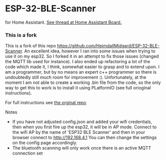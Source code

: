 # ESP-32-BLE-Scanner
for Home Assistant. [See thread at Home Assistant Board.](https://community.home-assistant.io/t/esp-32-ble-scanner-a-room-presence-detection-solution/315205)

### This is a fork

This is a fork of this repo https://github.com/HeimdallMidgard/ESP-32-BLE-Scanner. An excellent idea, however I ran into some issues when trying to use it on my esp32. So I forked it in an attempt to fix those issues (changed the MQTT lib used for instance). I also ended up refactoring a lot of the code which made it, I think, somewhat easier to grasp and to extend upon. I am a programmer, but by no means an expert c++ programmer so there is undoubtedly still much room for improvement :). 
Unfortunately, at the moment I am not able to create a working .bin file from the code, so the only way to get this to work is to install it using PLatformIO (see full orioginal instructions).

For full instructions see [the orginal repo](https://github.com/HeimdallMidgard/ESP-32-BLE-Scanner) 

Notes
* If you have not adjusted config.json and added your wifi credentials, then when you first fire up the esp32, it will be in AP mode. Connect to the wifi AP by the name of 'ESP32 BLE Scanner' and then in your browser connect to http://192.168.4.1  You can then change the settings on the config page accordingly.
* The bluetooth scanning will only work once there is an active MQTT connection set
